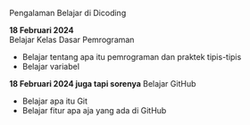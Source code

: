 Pengalaman Belajar di Dicoding

**18 Februari 2024**<br>
Belajar Kelas Dasar Pemrograman
* Belajar tentang apa itu pemrograman dan praktek tipis-tipis
* Belajar variabel

**18 Februari 2024 juga tapi sorenya**
Belajar GitHub
* Belajar apa itu Git
* Belajar fitur apa aja yang ada di GitHub
